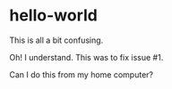 hello-world
===========

This is all a bit confusing.

Oh!  I understand.  This was to fix issue #1.

Can I do this from my home computer?

